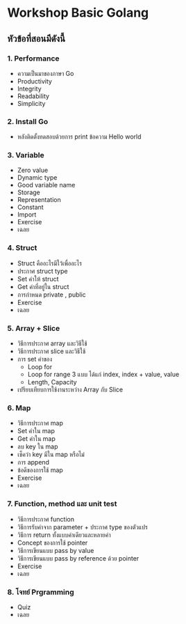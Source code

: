 # Workshop Basic Golang

## หัวข้อที่สอนมีดังนี้

### 1. Performance
 - ความเป็นมาของภาษา Go
 - Productivity
 - Integrity
 - Readability
 - Simplicity

### 2. Install Go
 - หลังติดตั้งทดสอบด้วยการ print ข้อความ Hello world 	

### 3. Variable
 - Zero value
 - Dynamic type
 - Good variable name
 - Storage
 - Representation
 - Constant
 - Import
 - Exercise
 - เฉลย 

### 4. Struct
 - Struct คืออะไรมีใว้เพื่ออะไร
 - ประกาศ struct type
 - Set ค่าให้ struct
 - Get ค่าที่อยู่ใน struct
 - การกำหนด private , public
 - Exercise
 - เฉลย

### 5. Array + Slice
 - วิธีการประกาศ array และวิธีใช้
 - วิธีการประกาศ slice และวิธีใช้
 - การ set ค่าของ
    - Loop for
    - Loop for range 3 แบบ ได้แก่ index, index + value, value
    - Length, Capacity
 - เปรียบเทียบการใช้งานระหว่าง Array กับ Slice

### 6. Map
 - วิธีการประกาศ map 
 - Set ค่าใน map
 - Get ค่าใน map
 - ลบ key ใน map
 - เช็คว่า key มีใน map หรือไม่
 - การ append
 - ข้อดีของการใช้ map
 - Exercise
 - เฉลย

### 7. Function, method และ unit test
 - วิธีการประกาศ function 
 - วิธีการรับค่าจาก parameter + ประกาศ type ของตัวแปร
 - วิธีการ return ทั้งแบบค่าเดียวและหลายค่า
 - Concept ของการใช้ pointer
 - วิธีการเขียนแบบ pass by value
 - วิธีการเขียนแบบ pass by reference ด้วย pointer
 - Exercise
 - เฉลย

### 8. โจทย์ Prgramming
 - Quiz
 - เฉลย
